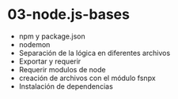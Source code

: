 # 03-node.js-bases


* npm y package.json
* nodemon
* Separación de la lógica en diferentes archivos
* Exportar y requerir
* Requerir modulos de node
* creación de archivos con el módulo fsnpx
* Instalación de dependencias
